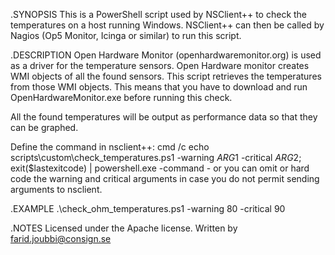 .SYNOPSIS
This is a PowerShell script used by NSClient++ to check the temperatures on a host running Windows.
NSClient++ can then be called by Nagios (Op5 Monitor, Icinga or similar) to run this script.

.DESCRIPTION
Open Hardware Monitor (openhardwaremonitor.org) is used as a driver for the temperature sensors.
Open Hardware monitor creates WMI objects of all the found sensors.
This script retrieves the temperatures from those WMI objects.
This means that you have to download and run OpenHardwareMonitor.exe before running this check.

All the found temperatures will be output as performance data so that they can be graphed.

Define the command in nsclient++:
cmd /c echo scripts\custom\check_temperatures.ps1 -warning $ARG1$ -critical $ARG2$; exit($lastexitcode) | powershell.exe -command -
or you can omit or hard code the warning and critical arguments in case you do not permit sending arguments to nsclient.

.EXAMPLE
.\check_ohm_temperatures.ps1 -warning 80 -critical 90

.NOTES
Licensed under the Apache license.
Written by farid.joubbi@consign.se